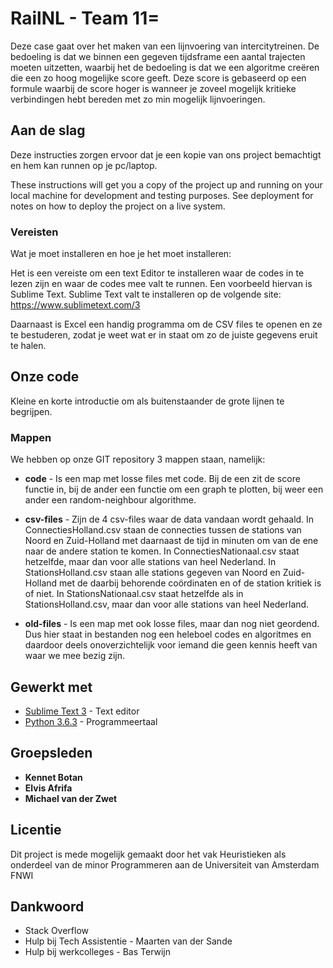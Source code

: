 # RailNL - Team 11=

Deze case gaat over het maken van een lijnvoering van intercitytreinen. De bedoeling is dat we binnen een gegeven tijdsframe een aantal trajecten moeten uitzetten, waarbij het de bedoeling is dat we een algoritme creëren die een zo hoog mogelijke score geeft. Deze score is gebaseerd op een formule waarbij de score hoger is wanneer je zoveel mogelijk kritieke verbindingen hebt bereden met zo min mogelijk lijnvoeringen. 

## Aan de slag

Deze instructies zorgen ervoor dat je een kopie van ons project bemachtigt en hem kan runnen op je pc/laptop.

These instructions will get you a copy of the project up and running on your local machine for development and testing purposes. See deployment for notes on how to deploy the project on a live system.

### Vereisten

Wat je moet installeren en hoe je het moet installeren:

Het is een vereiste om een text Editor te installeren waar de codes in te lezen zijn en waar de codes mee valt te runnen. Een voorbeeld hiervan is Sublime Text. Sublime Text valt te installeren op de volgende site: https://www.sublimetext.com/3

Daarnaast is Excel een handig programma om de CSV files te openen en ze te bestuderen, zodat je weet wat er in staat om zo de juiste gegevens eruit te halen.

## Onze code

Kleine en korte introductie om als buitenstaander de grote lijnen te begrijpen.

### Mappen

We hebben op onze GIT repository 3 mappen staan, namelijk: 
* **code** - Is een map met losse files met code. Bij de een zit de score functie in, bij de ander een functie om een graph te plotten, bij weer een ander een random-neighbour algorithme. 

* **csv-files** - Zijn de 4 csv-files waar de data vandaan wordt gehaald. In ConnectiesHolland.csv staan de connecties tussen de stations van Noord en Zuid-Holland met daarnaast de tijd in minuten om van de ene naar de andere station te komen. In ConnectiesNationaal.csv staat hetzelfde, maar dan voor alle stations van heel Nederland. In StationsHolland.csv staan alle stations gegeven van Noord en Zuid-Holland met de daarbij behorende coördinaten en of de station kritiek is of niet. In StationsNationaal.csv staat hetzelfde als in StationsHolland.csv, maar dan voor alle stations van heel Nederland.

* **old-files** - Is een map met ook losse files, maar dan nog niet geordend. Dus hier staat in bestanden nog een heleboel codes en algoritmes en daardoor deels onoverzichtelijk voor iemand die geen kennis heeft van waar we mee bezig zijn.

## Gewerkt met

* [Sublime Text 3](https://www.sublimetext.com/) - Text editor
* [Python 3.6.3](https://www.python.org/) - Programmeertaal

## Groepsleden

* **Kennet Botan**
* **Elvis Afrifa**
* **Michael van der Zwet**

## Licentie
Dit project is mede mogelijk gemaakt door het vak Heuristieken als onderdeel van de minor Programmeren aan de Universiteit van Amsterdam FNWI

## Dankwoord

* Stack Overflow
* Hulp bij Tech Assistentie - Maarten van der Sande
* Hulp bij werkcolleges - Bas Terwijn

